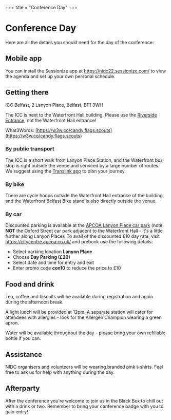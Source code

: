 +++
title = "Conference Day"
+++

# Conference Day

Here are all the details you should need for the day of the conference:

## Mobile app

You can install the Sessionize app at https://nidc22.sessionize.com/ to view the agenda and set up your own personal schedule.

## Getting there

ICC Belfast, 2 Lanyon Place, Belfast, BT1 3WH

The ICC is next to the Waterfront Hall building. Please use the [Riverside Entrance](https://goo.gl/maps/HBpsZp54xJoYbWHG6), not the Waterfront Hall entrance!

What3Words: [https://w3w.co/candy.flags.scouts](https://w3w.co/candy.flags.scouts)

### By public transport

The ICC is a short walk from Lanyon Place Station, and the Waterfront bus stop is right outside the venue and serviced by a large number of routes. We suggest using the [Translink app](https://www.translink.co.uk/UsingOurServicesandProducts/OurApps/JourneyPlannerApp) to plan your journey.

### By bike

There are cycle hoops outside the Waterfront Hall entrance of the building, and the Waterfront Belfast Bike stand is also directly outside the venue.

### By car

Discounted parking is available at the [APCOA Lanyon Place car park](https://goo.gl/maps/kY77gfY7MKkEic7d8) (note **NOT** the Oxford Street car park adjacent to the Waterfront Hall - it's a little further along Lanyon Place). To avail of the discounted £10 day rate, visit https://citycentre.apcoa.co.uk/ and prebook use the following details:

* Select parking location **Lanyon Place**
* Choose **Day Parking (£20)**
* Select date and time for entry and exit
* Enter promo code **con10** to reduce the price to £10

## Food and drink

Tea, coffee and biscuits will be available during registration and again during the afternoon break.

A light lunch will be provided at 12pm. A separate station will cater for attendees with allergies - look for the Allergen Champion wearing a green apron.

Water will be available throughout the day - please bring your own refillable bottle if you can.

## Assistance

NIDC organisers and volunteers will be wearing branded pink t-shirts. Feel free to ask us for help with anything during the day.

## Afterparty

After the conference you're welcome to join us in the Black Box to chill out with a drink or two. Remember to bring your conference badge with you to gain entry!
